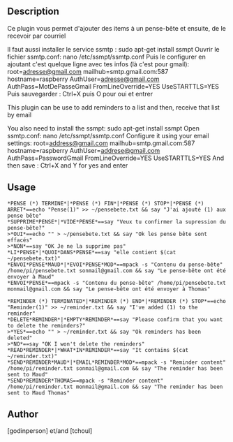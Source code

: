 <!---
IMPORTANT
=========
This README.md is displayed in the WebStore as well as within Jarvis app
Please do not change the structure of this file
Fill-in Description, Usage & Author sections
Make sure to rename the [en] folder into the language code your plugin is written in (ex: fr, es, de, it...)
For multi-language plugin:
- clone the language directory and translate commands/functions.sh
- optionally write the Description / Usage sections in several languages
-->
## Description
Ce plugin vous permet d'ajouter des items à un pense-bête et ensuite, de le recevoir par courriel

Il faut aussi installer le service ssmtp :
sudo apt-get install ssmpt
Ouvrir le fichier ssmtp.conf:
nano /etc/ssmpt/ssmtp.conf
Puis le configurer en ajoutant c'est quelque ligne avec tes infos (là c'est pour gmail):
root=adresse@gmail.com
mailhub=smtp.gmail.com:587
hostname=raspberry
AuthUser=adresse@gmail.com
AuthPass=MotDePasseGmail
FromLineOverride=YES
UseSTARTTLS=YES
Puis sauvegarder : Ctrl+X puis O pour oui et entrer

This plugin can be use to add reminders to a list and then, receive that list by email

You also need to install the ssmpt:
sudo apt-get install ssmpt
Open ssmtp.conf:
nano /etc/ssmpt/ssmtp.conf
Configure it using your email settings:
root=address@gmail.com
mailhub=smtp.gmail.com:587
hostname=raspberry
AuthUser=addrese@gmail.com
AuthPass=PasswordGmail
FromLineOverride=YES
UseSTARTTLS=YES
And then save : Ctrl+X and Y for yes and enter

## Usage
```
*PENSE (*) TERMINE*|*PENSE (*) FIN*|*PENSE (*) STOP*|*PENSE (*) ARRET*==echo "Pense(1)" >> ~/pensebete.txt && say "J'ai ajouté (1) aux pense bête"
*SUPPRIME*PENSE*|*VIDE*PENSE*==say "Veux tu confirmer la supression du pense-bête?"
>*OUI*==echo "" > ~/pensebete.txt && say "Ok les pense bête sont effacés"
>*NON*==say "OK Je ne la supprime pas"
*LI*PENSE*|*QUOI*DANS*PENSE*==say "elle contient $(cat ~/pensebete.txt)"
*ENVOI*PENSE*MAUD*|*EVOI*PENSE*MOD*==mpack -s "Contenu du pense-bête" /home/pi/pensebete.txt sonmail@gmail.com && say "Le pense-bête ont été envoyer à Maud"
*ENVOI*PENSE*==mpack -s "Contenu du pense-bête" /home/pi/pensebete.txt monmail@gmail.com && say "Le pense-bête ont été envoyer à Thomas"

*REMINDER (*) TERMINATED*|*REMINDER (*) END*|*REMINDER (*) STOP*==echo "Reminder(1)" >> ~/reminder.txt && say "I've added (1) to the reminder"
*DELETE*REMINDER*|*EMPTY*REMINDER*==say "Please confirm that you want to delete the reminders?"
>*YES*==echo "" > ~/reminder.txt && say "Ok reminders has been deleted"
>*NO*==say "OK I won't delete the reminders"
*READ*REMINDER*|*WHAT*IN*REMINDER*==say "It contains $(cat ~/reminder.txt)"
*SEND*REMINDER*MAUD*|*EMAIL*REMINDER*MOD*==mpack -s "Reminder content" /home/pi/reminder.txt sonmail@gmail.com && say "The reminder has been sent to Maud"
*SEND*REMINDER*THOMAS==mpack -s "Reminder content" /home/pi/reminder.txt monmail@gmail.com && say "The reminder has been sent to Maud Thomas"
```

## Author
[godinperson] et/and [tchoul]